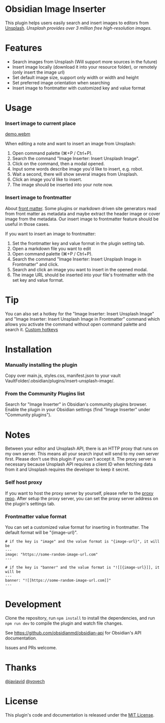 # Obsidian Image Inserter

This plugin helps users easily search and insert images to editors from [Unsplash](https://unsplash.com).
*Unsplash provides over 3 million free high-resolution images.*

# Features

- Search images from Unsplash (Will support more sources in the future)
- Insert image locally (download it into your resource folder), or remotely (only insert the image url)
- Set default image size, support only width or width and height
- Set preferred image orientation when searching
- Insert image to frontmatter with customized key and value format

# Usage

### Insert image to current place

[demo.webm](https://user-images.githubusercontent.com/5436425/194984473-506249c2-b3ed-4c3d-835b-494f43c7684a.webm)

When editing a note and want to insert an image from Unsplash:
1. Open command palette (⌘+P / Ctrl+P).
2. Search the command "Image Inserter: Insert Unsplash Image".
3. Click on the command, then a modal opened.
4. Input some words describe image you'd like to insert, e.g. robot.
5. Wait a second, there will show several images from Unsplash.
6. Click an image you'd like to insert.
7. The image should be inserted into your note now.

### Insert image to frontmatter

About [front matter](https://help.obsidian.md/Advanced+topics/YAML+front+matter).
Some plugins or markdown driven site generators read from front matter as metadata and maybe extract the header image or cover image from the metadata.
Our insert image to frontmatter feature should be useful in those cases.

If you want to insert an image to frontmatter:
1. Set the frontmatter key and value format in the plugin setting tab.
2. Open a markdown file you want to edit
3. Open command palette (⌘+P / Ctrl+P).
4. Search the command "Image Inserter: Insert Unsplash Image in Frontmatter" and click.
5. Search and click an image you want to insert in the opened modal.
6. The image URL should be inserted into your file's frontmatter with the set key and value format.

# Tip

You can also set a hotkey for the "Image Inserter: Insert Unsplash Image" and "Image Inserter: Insert Unsplash Image in Frontmatter" command which allows you activate the command without open command palette and search it. [Custom hotkeys](https://help.obsidian.md/Customization/Custom+hotkeys)

# Installation

### Manually installing the plugin

Copy over main.js, styles.css, manifest.json to your vault VaultFolder/.obsidian/plugins/insert-unsplash-image/.

### From the Community Plugins list
Search for "Image Inserter" in Obsidian's community plugins browser.
Enable the plugin in your Obsidian settings (find "Image Inserter" under "Community plugins").

# Notes

Between your editor and Unsplash API, there is an HTTP proxy that runs on my own server. This means all your search input will send to my own server first. Please don't use this plugin if you can't accept it.
The proxy server is necessary because Unsplash API requires a client ID when fetching data from it and Unsplash requires the developer to keep it secret.

### Self host proxy

If you want to host the proxy server by yourself, please refer to the [proxy repo](https://github.com/cloudy9101/obsidian-image-inserter-proxy).
After setup the proxy server, you can set the proxy server address on the plugin's settings tab.

### Frontmatter value format

You can set a customized value format for inserting in frontmatter.
The default format will be "{image-url}".
```
# if the key is "image" and the value format is "{image-url}", it will be
---
image: "https://some-random-image-url.com"
---

# if the key is "banner" and the value format is "![[{image-url}]], it will be
---
banner: "![[https://some-random-image-url.com]]"
---
```

# Development

Clone the repository, run `npm install` to install the dependencies, and run `npm run dev` to compile the plugin and watch file changes.

See https://github.com/obsidianmd/obsidian-api for Obsidian's API documentation.

Issues and PRs welcome.

# Thanks 

[@javiavid](https://github.com/javiavid)
[@vovech](https://github.com/vovech)

# License

This plugin's code and documentation is released under the [MIT License](./LICENSE).
